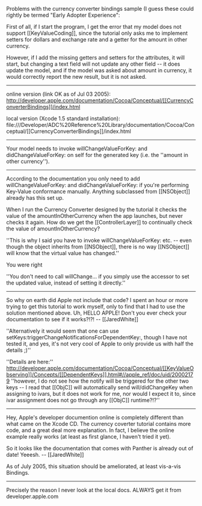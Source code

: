 

Problems with the currency converter bindings sample (I guess these could rightly be termed "Early Adopter Experience":

First of all, if I start the program, I get the error that my model does not support [[KeyValueCoding]], since the tutorial only asks me to implement setters for dollars and exchange rate and a getter for the amount in other currency.

However, if I add the missing getters and setters for the attributes, it will start, but changing a text field will not update any other field -- it does update the model, and if the model was asked about amount in currency, it would correctly report the new result, but it is not asked.

----

online version (link OK as of Jul 03 2005):
http://developer.apple.com/documentation/Cocoa/Conceptual/[[CurrencyConverterBindings]]/index.html

local version (Xcode 1.5 standard installation):
file:///Developer/ADC%20Reference%20Library/documentation/Cocoa/Conceptual/[[CurrencyConverterBindings]]/index.html

----

Your model needs to invoke willChangeValueForKey: and didChangeValueForKey: on self for the generated key (i.e. the ''amount in other currency'').

----

According to the documentation you only need to add willChangeValueForKey: and didChangeValueForKey: if you're performing Key-Value conformance manually. Anything subclassed from [[NSObject]] already has this set up.

When I run the Currency Converter designed by the tutorial it checks the value of the amountInOtherCurrency when the app launches, but never checks it again. How do we get the [[ControllerLayer]] to continually check the value of amountInOtherCurrency?

''This is why I said you have to invoke willChangeValueForKey: etc. -- even though the object inherits from [[NSObject]], there is no way [[NSObject]] will know that the virtual value has changed.''

You were right

''You don't need to call willChange... if you simply use the accessor to set the updated value, instead of setting it directly.''

----

So why on earth did Apple not include that code? I spent an hour or more trying to get this tutorial to work myself, only to find that I had to use the solution mentioned above. Uh, HELLO APPLE! Don't you ever check your documentation to see if it works?!?! -- [[JaredWhite]]

''Alternatively it would seem that one can use setKeys:triggerChangeNotificationsForDependentKey:, though I have not tested it, and yes, it's not very cool of Apple to only provide us with half the details ;)''

''Details are here:'' http://developer.apple.com/documentation/Cocoa/Conceptual/[[KeyValueObserving]]/Concepts/[[DependentKeys]].html#//apple_ref/doc/uid/20002179 ''however, I do not see how the notify will be triggered for the other two keys -- I read that [[ObjC]] will automatically send will/didChangeKey when assigning to ivars, but it does not work for me, nor would I expect it to, since ivar assignment does not go through any [[ObjC]] runtime?!?''

----

Hey, Apple's developer documention online is completely different than what came on the Xcode CD. The currency coverter tutorial contains more code, and a great deal more explanation. In fact, I believe the online example really works (at least as first glance, I haven't tried it yet).

So it looks like the documentation that comes with Panther is already out of date! Yeeesh. -- [[JaredWhite]]

As of July 2005, this situation should be ameliorated, at least vis-a-vis Bindings.

----

Precisely the reason I never look at the local docs. ALWAYS get it from developer.apple.com
